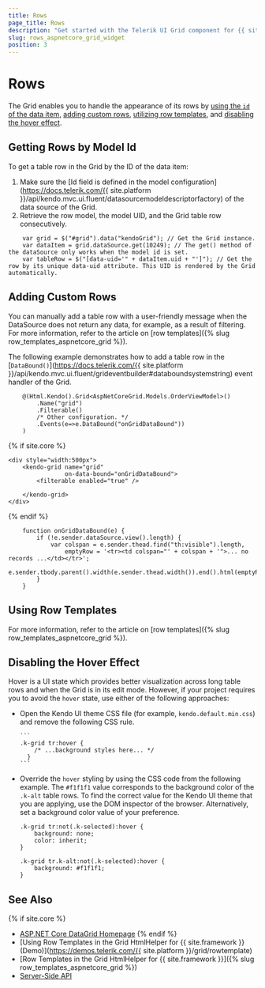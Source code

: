 ```yaml
---
title: Rows
page_title: Rows
description: "Get started with the Telerik UI Grid component for {{ site.framework }} and learn how to handle the most common scenarios when configuring the behavior of its rows."
slug: rows_aspnetcore_grid_widget
position: 3
---
```


# Rows

The Grid enables you to handle the appearance of its rows by [using the `id` of the data item](#getting-rows-by-model-id), [adding custom rows](#adding-custom-rows), [utilizing row templates](#using-row-templates), and [disabling the hover effect](#disabling-the-hover-effect).  

## Getting Rows by Model Id

To get a table row in the Grid by the ID of the data item:

1. Make sure the [Id field is defined in the model configuration](https://docs.telerik.com/{{ site.platform }}/api/kendo.mvc.ui.fluent/datasourcemodeldescriptorfactory) of the data source of the Grid.
2. Retrieve the row model, the model UID, and the Grid table row consecutively.

```script
    var grid = $("#grid").data("kendoGrid"); // Get the Grid instance.
    var dataItem = grid.dataSource.get(10249); // The get() method of the dataSource only works when the model id is set.
    var tableRow = $("[data-uid='" + dataItem.uid + "']"); // Get the row by its unique data-uid attribute. This UID is rendered by the Grid automatically.
```

## Adding Custom Rows

You can manually add a table row with a user-friendly message when the DataSource does not return any data, for example, as a result of filtering. For more information, refer to the article on [row templates]({% slug row_templates_aspnetcore_grid %}).

The following example demonstrates how to add a table row in the [`DataBound()`](https://docs.telerik.com/{{ site.platform }}/api/kendo.mvc.ui.fluent/grideventbuilder#databoundsystemstring) event handler of the Grid.

```HtmlHelper
    @(Html.Kendo().Grid<AspNetCoreGrid.Models.OrderViewModel>()
        .Name("grid")
        .Filterable()
        /* Other configuration. */
        .Events(e=>e.DataBound("onGridDataBound"))
    )
```
{% if site.core %}
```TagHelper
<div style="width:500px">
    <kendo-grid name="grid"
                on-data-bound="onGridDataBound">
        <filterable enabled="true" />

    </kendo-grid>
</div>
```
{% endif %}
```script
    function onGridDataBound(e) {
        if (!e.sender.dataSource.view().length) {
            var colspan = e.sender.thead.find("th:visible").length,
                emptyRow = '<tr><td colspan="' + colspan + '">... no records ...</td></tr>';
            e.sender.tbody.parent().width(e.sender.thead.width()).end().html(emptyRow);
        }
    }
```

## Using Row Templates

For more information, refer to the article on [row templates]({% slug row_templates_aspnetcore_grid %}).

## Disabling the Hover Effect

Hover is a UI state which provides better visualization across long table rows and when the Grid is in its edit mode. However, if your project requires you to avoid the `hover` state, use either of the following approaches:

* Open the Kendo UI theme CSS file (for example, `kendo.default.min.css`) and remove the following CSS rule.

      ```
      .k-grid tr:hover {
          /* ...background styles here... */
        }
      ```

* Override the `hover` styling by using the CSS code from the following example. The `#f1f1f1` value corresponds to the background color of the `.k-alt` table rows. To find the correct value for the Kendo UI theme that you are applying, use the DOM inspector of the browser. Alternatively, set a background color value of your preference.

    ```
    .k-grid tr:not(.k-selected):hover {
        background: none;
        color: inherit;
    }

    .k-grid tr.k-alt:not(.k-selected):hover {
        background: #f1f1f1;
    }
    ```

## See Also

{% if site.core %}
* [ASP.NET Core DataGrid Homepage](https://www.telerik.com/aspnet-core-ui/grid)
{% endif %}
* [Using Row Templates in the Grid HtmlHelper for {{ site.framework }} (Demo)](https://demos.telerik.com/{{ site.platform }}/grid/rowtemplate)
* [Row Templates in the Grid HtmlHelper for {{ site.framework }}]({% slug row_templates_aspnetcore_grid %})
* [Server-Side API](/api/grid)
